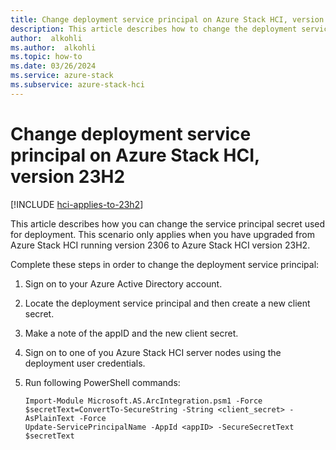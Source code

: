 ```yaml
---
title: Change deployment service principal on Azure Stack HCI, version 23H2
description: This article describes how to change the deployment service principal on Azure Stack HCI, version 23H2.
author:  alkohli
ms.author:  alkohli
ms.topic: how-to
ms.date: 03/26/2024
ms.service: azure-stack
ms.subservice: azure-stack-hci
---
```


# Change deployment service principal on Azure Stack HCI, version 23H2

[!INCLUDE [hci-applies-to-23h2](../../includes/hci-applies-to-23h2.md)]

This article describes how you can change the service principal secret used for deployment. This scenario only applies when you have upgraded from Azure Stack HCI running version 2306 to Azure Stack HCI version 23H2.

Complete these steps in order to change the deployment service principal:

1. Sign on to your Azure Active Directory account.
1. Locate the deployment service principal and then create a new client secret.
1. Make a note of the appID and the new client secret.
1. Sign on to one of you Azure Stack HCI server nodes using the deployment user credentials.
1. Run following PowerShell commands:

    ```azurepowershell
    Import-Module Microsoft.AS.ArcIntegration.psm1 -Force
    $secretText=ConvertTo-SecureString -String <client_secret> -AsPlainText -Force
    Update-ServicePrincipalName -AppId <appID> -SecureSecretText $secretText
    ```

